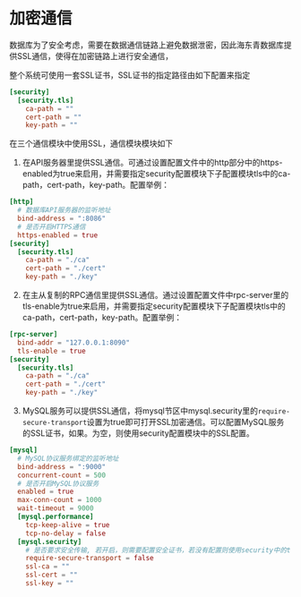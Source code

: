 # 加密通信

数据库为了安全考虑，需要在数据通信链路上避免数据泄密，因此海东青数据库提供SSL通信，使得在加密链路上进行安全通信，

整个系统可使用一套SSL证书，SSL证书的指定路径由如下配置来指定

```TOML
[security]
  [security.tls]
    ca-path = ""
    cert-path = ""
    key-path = ""
```

在三个通信模块中使用SSL，通信模块模块如下

1. 在API服务器里提供SSL通信。可通过设置配置文件中的http部分中的https-enabled为true来启用，并需要指定security配置模块下子配置模块tls中的ca-path，cert-path，key-path。配置举例：

```toml
[http]
  # 数据库API服务器的监听地址
  bind-address = ":8086"
  # 是否开启HTTPS通信
  https-enabled = true
[security]
  [security.tls]
    ca-path = "./ca"
    cert-path = "./cert"
    key-path = "./key"
```
2. 在主从复制的RPC通信里提供SSL通信。通过设置配置文件中rpc-server里的tls-enable为true来启用，并需要指定security配置模块下子配置模块tls中的ca-path，cert-path，key-path。配置举例： 
```toml
[rpc-server]
  bind-addr = "127.0.0.1:8090"
  tls-enable = true
[security]
  [security.tls]
    ca-path = "./ca"
    cert-path = "./cert"
    key-path = "./key"
```
3. MySQL服务可以提供SSL通信，将mysql节区中mysql.security里的`require-secure-transport`设置为true即可打开SSL加密通信。可以配置MySQL服务的SSL证书，如果。为空，则使用security配置模块中的SSL配置。
```toml
[mysql]
  # MySQL协议服务绑定的监听地址
  bind-address = ":9000"
  concurrent-count = 500
  # 是否开启MySQL协议服务
  enabled = true
  max-conn-count = 1000
  wait-timeout = 9000
  [mysql.performance]
    tcp-keep-alive = true
    tcp-no-delay = false
  [mysql.security]
    # 是否要求安全传输, 若开启，则需要配置安全证书，若没有配置则使用security中的tls配置
    require-secure-transport = false
    ssl-ca = ""
    ssl-cert = ""
    ssl-key = ""
```
